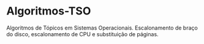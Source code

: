 # Algoritmos-TSO
Algoritmos de Tópicos em Sistemas Operacionais. Escalonamento de braço do disco, escalonamento de CPU e substituição de páginas.
